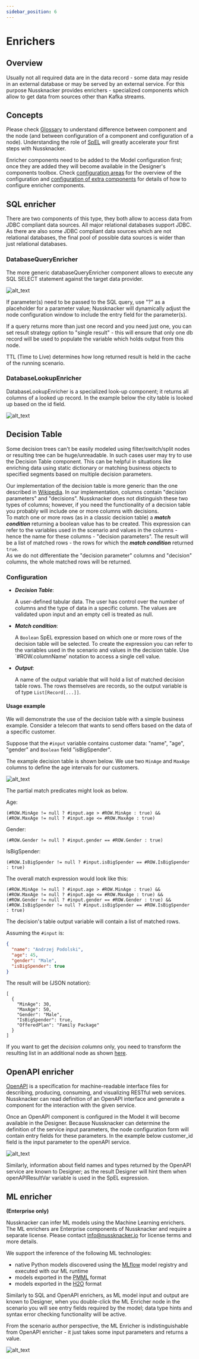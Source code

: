 ```yaml
---
sidebar_position: 6
---
```


# Enrichers

## Overview

Usually not all required data are in the data record - some data may reside in an external database or may be served by an external service. For this purpose Nussknacker provides enrichers - specialized components which allow to get data from sources other than Kafka streams.


## Concepts

Please check [Glossary](../about/GLOSSARY) to understand difference between component and the node (and between configuration of a component and configuration of a node). Understanding the role of [SpEL](/docs/scenarios_authoring/Intro#spel) will greatly accelerate your first steps with Nussknacker. 


Enricher components need to be added to the Model configuration first; once they are added they will become available in the Designer's components toolbox. Check [configuration areas](/docs/installation_configuration_guide/Common.md#configuration-areas) for the overview of the configuration and [configuration of extra components](../integration/OpenAPI.md) for details of how to configure enricher components.


## SQL enricher

There are two components of this type, they both allow to access data from JDBC compliant data sources. All major relational databases support JDBC. As there are also some JDBC compliant data sources which are not relational databases, the final pool of possible data sources is wider than just relational databases. 

### DatabaseQueryEnricher

The more generic databaseQueryEnricher component allows to execute any SQL SELECT statement against the target data provider. 

![alt_text](img/databaseQueryEnricher.png "databaseQuery Enricher")

If parameter(s) need to be passed to the SQL query, use "?" as a placeholder for a parameter value; Nussknacker will dynamically adjust the node configuration window to include the entry field for the parameter(s). 
   

If a query returns more than just one record and you need just one, you can set result strategy option to "single result" - this will ensure that only one db record will be used to populate the variable which holds output from this node. 


TTL (Time to Live) determines how long returned result is held in the cache of the running scenario. 

### DatabaseLookupEnricher

DatabaseLookupEnricher is a specialized look-up component; it returns all columns of a looked up record. In the example below the city table is looked up based on the id field. 

![alt_text](img/databaseLookupEnricher.png "databaseLookup Enricher")

## Decision Table

Some decision trees can't be easily modeled using filter/switch/split nodes or resulting tree can be huge/unreadable. In such cases user may try to use the Decision Table component. This can be helpful in situations like enriching data using static dictionary or matching business objects to specified segments based on multiple decision parameters.

Our implementation of the decision table is more generic than the one described in [Wikipedia](https://en.wikipedia.org/wiki/Decision_table). 
In our implementation, columns contain "decision parameters" and "decisions". 
Nussknacker does not distinguish these two types of columns; however, if you need the functionality of a decision table you probably will include one or more columns with decisions.  
To match one or more rows (as in a classic decision table) a **_match condition_** returning a boolean value has to be created. 
This expression can refer to the variables used in the scenario and values in the columns - hence the name for these columns - "decision parameters". 
The result will be a list of matched rows - the rows for which the **_match condition_** returned `true`.  
As we do not differentiate the "decision parameter" columns and "decision" columns, the whole matched rows will be returned.

### Configuration

- **_Decision Table_**: 

  A user-defined tabular data. The user has control over the number of columns and the type of data in a specific column. 
  The values are validated upon input and an empty cell is treated as null.
- **_Match condition_**: 
 
  A `Boolean` SpEL expression based on which one or more rows of the decision table will be selected. To create the expression you can refer to the variables used in the scenario and values in the decision table. Use `#ROW.columnName' notation to access a single cell value. 
  
- **_Output_**: 

  A name of the output variable that will hold a list of matched decision table rows. The rows themselves are records, so the output variable is of type `List[Record[...]]`.

#### Usage example

We will demonstrate the use of the decision table with a simple business example. Consider a telecom that wants to send offers 
based on the data of a specific customer.

Suppose that the `#input` variable contains customer data: "name", "age", "gender" and  `Boolean` field "isBigSpender".
 
The example decision table is shown below. We use two `MinAge` and `MaxAge` columns to define the age intervals 
for our customers.

![alt_text](img/decisionTableData.png "Basic decision table.")

The partial match predicates might look as below.

Age:
```
(#ROW.MinAge != null ? #input.age > #ROW.MinAge : true) && 
(#ROW.MaxAge != null ? #input.age <= #ROW.MaxAge : true)
```

Gender:
```
(#ROW.Gender != null ? #input.gender == #ROW.Gender : true)
```

IsBigSpender:
```
(#ROW.IsBigSpender != null ? #input.isBigSpender == #ROW.IsBigSpender : true)
``` 

The overall match expression would look like this:
```
(#ROW.MinAge != null ? #input.age > #ROW.MinAge : true) && 
(#ROW.MaxAge != null ? #input.age <= #ROW.MaxAge : true) && 
(#ROW.Gender != null ? #input.gender == #ROW.Gender : true) && 
(#ROW.IsBigSpender != null ? #input.isBigSpender == #ROW.IsBigSpender : true)
```

The decision's table output variable will contain a list of matched rows.


Assuming the `#input` is:
```json
{
  "name": "Andrzej Podolski",
  "age": 45,
  "gender": "Male",
  "isBigSpender": true
}
```

The result will be (JSON notation):
```
[
  { 
    "MinAge": 30,
    "MaxAge": 50,
    "Gender": "Male",
    "IsBigSpender": true,
    "OfferedPlan": "Family Package"
  }
]
```

If you want to get the _decision columns_ only, you need to transform the resulting list in an additional node as shown [here](Spel.md#transforming-lists). 

  
## OpenAPI enricher

[OpenAPI](https://swagger.io) is a specification for machine-readable interface files for describing, producing, 
consuming, and visualizing RESTful web services. Nussknacker can read definition of an OpenAPI interface and 
generate a component for the interaction with the given service.

Once an OpenAPI component is configured in the Model it will become available in the Designer. Because Nussknacker 
can determine the definition of the service input parameters, the node configuration form will contain entry fields 
for these parameters. In the example below customer_id field is the input parameter to the openAPI service. 

![alt_text](img/openApiEnricher.png "openAPI Enricher")

Similarly, information about field names and types returned by the OpenAPI service are known to Designer; as the result Designer will hint them when openAPIResultVar variable is used in the SpEL expression. 
     
   
## ML enricher
**(Enterprise only)**

Nussknacker can infer ML models using the Machine Learning enrichers. The ML enrichers are Enterprise components of Nussknacker and require a separate license. Please contact <info@nussknacker.io> for license terms and more details.

We support the inference of the following ML technologies:
- native Python models discovered using the [MLflow](https://mlflow.org/) model registry and executed with our ML runtime
- models exported in the [PMML](https://en.wikipedia.org/wiki/Predictive_Model_Markup_Language) format
- models exported in the [H2O](https://h2o.ai/) format

Similarly to SQL and OpenAPI enrichers, as ML model input and output are known to Designer, when you double-click the ML Enricher node in the scenario you will see entry fields required by the model; data type hints and syntax error checking functionality will be active.   

From the scenario author perspective, the ML Enricher is indistinguishable from OpenAPI enricher - it just takes some input parameters and returns a value. 

![alt_text](img/mlEnricherForm.png "ML Enricher")
